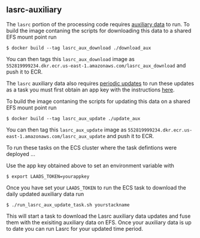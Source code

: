 ## lasrc-auxiliary
The `lasrc` portion of the  processing code requires [auxiliary data](https://github.com/developmentseed/espa-surface-reflectance/tree/master/lasrc#downloads) to run.  To build the image contaning the scripts for downloading this data to a shared EFS mount point run

```shell
$ docker build --tag lasrc_aux_download ./download_aux
```
You can then tags this `lasrc_aux_download` image as `552819999234.dkr.ecr.us-east-1.amazonaws.com/lasrc_aux_download` and push it to ECR.

The `lasrc` auxiliary data also requires [periodic updates](https://github.com/developmentseed/espa-surface-reflectance/tree/master/lasrc#auxiliary-data-updates) to run these updates as a task you must first obtain an app key with the instructions [here](https://ladsweb.modaps.eosdis.nasa.gov/tools-and-services/data-download-scripts/#appkeys).

To build the image contaning the scripts for updating this data on a shared EFS mount point run

```shell
$ docker build --tag lasrc_aux_update ./update_aux
```
You can then tag this `lasrc_aux_update` image as `552819999234.dkr.ecr.us-east-1.amazonaws.com/lasrc_aux_update` and push it to ECR.

To run these tasks on the ECS cluster where the task defintions were deployed ...

Use the app key obtained above to set an environment variable with
```shell
$ export LAADS_TOKEN=yourappkey
```

Once you have set your `LAADS_TOKEN` to run the ECS task to download the daily updated auxiliary data run
```shell
$ ./run_lasrc_aux_update_task.sh yourstackname
```
This will start a task to download the Lasrc auxiliary data updates and fuse them with the exisiting auxiliary data on EFS.  Once your auxiliary data is up to date you can run Lasrc for your updated time period.
